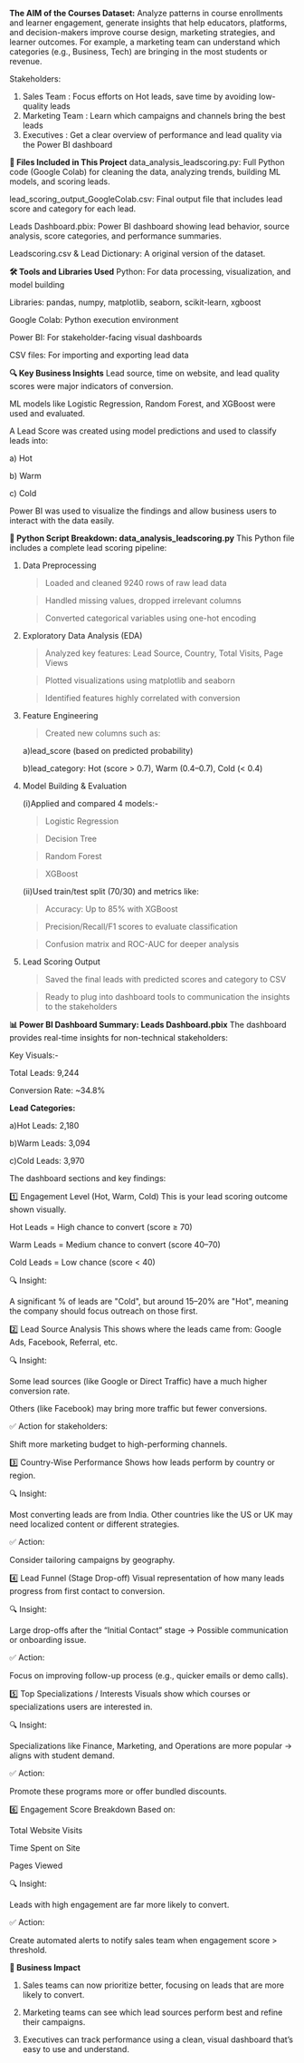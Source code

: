 **The AIM of the Courses Dataset:**
Analyze patterns in course enrollments and learner engagement, generate insights that help educators, platforms, and decision-makers improve course design, marketing strategies, and learner outcomes.
For example, a marketing team can understand which categories (e.g., Business, Tech) are bringing in the most students or revenue.

Stakeholders: 
1. Sales Team	: Focus efforts on Hot leads, save time by avoiding low-quality leads
2. Marketing Team	: Learn which campaigns and channels bring the best leads
3. Executives	: Get a clear overview of performance and lead quality via the Power BI dashboard

**📁 Files Included in This Project**
data_analysis_leadscoring.py: Full Python code (Google Colab) for cleaning the data, analyzing trends, building ML models, and scoring leads.

lead_scoring_output_GoogleColab.csv: Final output file that includes lead score and category for each lead.

Leads Dashboard.pbix: Power BI dashboard showing lead behavior, source analysis, score categories, and performance summaries.

Leadscoring.csv & Lead Dictionary: A original version of the dataset.

**🛠️ Tools and Libraries Used**
Python: For data processing, visualization, and model building

Libraries: pandas, numpy, matplotlib, seaborn, scikit-learn, xgboost

Google Colab: Python execution environment

Power BI: For stakeholder-facing visual dashboards

CSV files: For importing and exporting lead data

**🔍 Key Business Insights**
Lead source, time on website, and lead quality scores were major indicators of conversion.

ML models like Logistic Regression, Random Forest, and XGBoost were used and evaluated.

A Lead Score was created using model predictions and used to classify leads into:

a) Hot

b) Warm

c) Cold

Power BI was used to visualize the findings and allow business users to interact with the data easily.

**🧠 Python Script Breakdown: data_analysis_leadscoring.py**
This Python file includes a complete lead scoring pipeline:

 1. Data Preprocessing

    >Loaded and cleaned 9240 rows of raw lead data

    >Handled missing values, dropped irrelevant columns

    >Converted categorical variables using one-hot encoding

 2. Exploratory Data Analysis (EDA)

    >Analyzed key features: Lead Source, Country, Total Visits, Page Views

    >Plotted visualizations using matplotlib and seaborn

    >Identified features highly correlated with conversion

 3. Feature Engineering

    >Created new columns such as:

     a)lead_score (based on predicted probability)

     b)lead_category: Hot (score > 0.7), Warm (0.4–0.7), Cold (< 0.4)

 4. Model Building & Evaluation

    (i)Applied and compared 4 models:-

    >Logistic Regression

    >Decision Tree

    >Random Forest

    >XGBoost

    (ii)Used train/test split (70/30) and metrics like:

    >Accuracy: Up to 85% with XGBoost

    >Precision/Recall/F1 scores to evaluate classification

    >Confusion matrix and ROC-AUC for deeper analysis

 5. Lead Scoring Output

    >Saved the final leads with predicted scores and category to CSV

    >Ready to plug into dashboard tools to communication the insights to the stakeholders

**📊 Power BI Dashboard Summary: Leads Dashboard.pbix**
The dashboard provides real-time insights for non-technical stakeholders:

Key Visuals:-

   Total Leads: 9,244

   Conversion Rate: ~34.8%

**Lead Categories:**

   a)Hot Leads: 2,180

   b)Warm Leads: 3,094

   c)Cold Leads: 3,970

The dashboard sections and key findings:

1️⃣ Engagement Level (Hot, Warm, Cold)
This is your lead scoring outcome shown visually.

Hot Leads = High chance to convert (score ≥ 70)

Warm Leads = Medium chance to convert (score 40–70)

Cold Leads = Low chance (score < 40)

🔍 Insight:

A significant % of leads are "Cold", but around 15–20% are "Hot", meaning the company should focus outreach on those first.

2️⃣ Lead Source Analysis
This shows where the leads came from: Google Ads, Facebook, Referral, etc.

🔍 Insight:

Some lead sources (like Google or Direct Traffic) have a much higher conversion rate.

Others (like Facebook) may bring more traffic but fewer conversions.

✅ Action for stakeholders:

Shift more marketing budget to high-performing channels.

3️⃣ Country-Wise Performance
Shows how leads perform by country or region.

🔍 Insight:

Most converting leads are from India. Other countries like the US or UK may need localized content or different strategies.

✅ Action:

Consider tailoring campaigns by geography.

4️⃣ Lead Funnel (Stage Drop-off)
Visual representation of how many leads progress from first contact to conversion.

🔍 Insight:

Large drop-offs after the “Initial Contact” stage → Possible communication or onboarding issue.

✅ Action:

Focus on improving follow-up process (e.g., quicker emails or demo calls).

5️⃣ Top Specializations / Interests
Visuals show which courses or specializations users are interested in.

🔍 Insight:

Specializations like Finance, Marketing, and Operations are more popular → aligns with student demand.

✅ Action:

Promote these programs more or offer bundled discounts.

6️⃣ Engagement Score Breakdown
Based on:

Total Website Visits

Time Spent on Site

Pages Viewed

🔍 Insight:

Leads with high engagement are far more likely to convert.

✅ Action:

Create automated alerts to notify sales team when engagement score > threshold.



**💼 Business Impact**

1. Sales teams can now prioritize better, focusing on leads that are more likely to convert.

2. Marketing teams can see which lead sources perform best and refine their campaigns.

3. Executives can track performance using a clean, visual dashboard that’s easy to use and understand.







